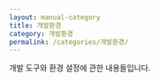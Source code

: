 ```yaml
---
layout: manual-category
title: 개발환경
category: 개발환경
permalink: /categories/개발환경/
---
```


개발 도구와 환경 설정에 관한 내용들입니다.
